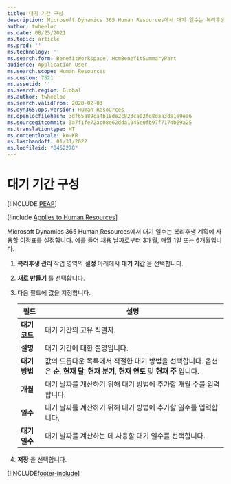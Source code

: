 ```yaml
---
title: 대기 기간 구성
description: Microsoft Dynamics 365 Human Resources에서 대기 일수는 복리후생 계획에 사용할 이정표를 설정합니다.
author: twheeloc
ms.date: 08/25/2021
ms.topic: article
ms.prod: ''
ms.technology: ''
ms.search.form: BenefitWorkspace, HcmBenefitSummaryPart
audience: Application User
ms.search.scope: Human Resources
ms.custom: 7521
ms.assetid: ''
ms.search.region: Global
ms.author: twheeloc
ms.search.validFrom: 2020-02-03
ms.dyn365.ops.version: Human Resources
ms.openlocfilehash: 3df65a89ca4b18de2c823ca02fd8daa3da1e9ea6
ms.sourcegitcommit: 3a7f1fe72ac08e62dda1045e0fb97f7174b69a25
ms.translationtype: HT
ms.contentlocale: ko-KR
ms.lasthandoff: 01/31/2022
ms.locfileid: "8452278"
---
```

# <a name="configure-waiting-periods"></a>대기 기간 구성


[!INCLUDE [PEAP](../includes/peap-2.md)]

[!include [Applies to Human Resources](../includes/applies-to-hr.md)]

Microsoft Dynamics 365 Human Resources에서 대기 일수는 복리후생 계획에 사용할 이정표를 설정합니다. 예를 들어 채용 날짜로부터 3개월, 매월 1일 또는 6개월입니다.   

1. **복리후생 관리** 작업 영역의 **설정** 아래에서 **대기 기간** 을 선택합니다.

2. **새로 만들기** 를 선택합니다.

3. 다음 필드에 값을 지정합니다.

   | 필드 | 설명 |
   | --- | --- |
   | **대기 코드** | 대기 기간의 고유 식별자. |
   | **설명** | 대기 기간에 대한 설명입니다. |
   | **대기 방법** | 값의 드롭다운 목록에서 적절한 대기 방법을 선택합니다. 옵션은 **순**, **현재 달**, **현재 분기**, **현재 연도** 및 **현재 주** 입니다. |
   | **개월** | 대기 날짜를 계산하기 위해 대기 방법에 추가할 개월 수를 입력합니다. |
   | **일수** | 대기 날짜를 계산하기 위해 대기 방법에 추가할 일수를 입력합니다. |
   | **대기 일수** | 대기 날짜를 계산하는 데 사용할 대기 일수를 선택합니다. |

4. **저장** 을 선택합니다.


[!INCLUDE[footer-include](../includes/footer-banner.md)]

